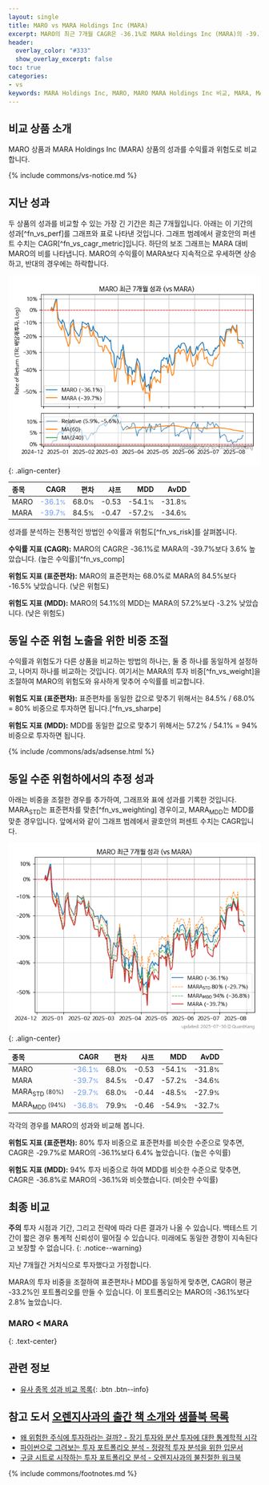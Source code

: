 ```yaml
---
layout: single
title: MARO vs MARA Holdings Inc (MARA)
excerpt: MARO의 최근 7개월 CAGR은 -36.1%로 MARA Holdings Inc (MARA)의 -39.7%보다 3.6% 높았습니다.
header:
  overlay_color: "#333"
  show_overlay_excerpt: false
toc: true
categories:
- vs
keywords: MARA Holdings Inc, MARO, MARO MARA Holdings Inc 비교, MARA, MARO MARO 비교
---
```


## 비교 상품 소개


MARO 상품과 MARA Holdings Inc (MARA) 상품의 성과를 수익률과 위험도로 비교합니다.





{% include commons/vs-notice.md %}

## 지난 성과

두 상품의 성과를 비교할 수 있는 가장 긴 기간은 최근 7개월입니다. 아래는 이 기간의 성과[^fn_vs_perf]를 그래프와 표로 나타낸 것입니다.
그래프 범례에서 괄호안의 퍼센트 수치는 CAGR[^fn_vs_cagr_metric]입니다.
하단의 보조 그래프는 MARA 대비 MARO의 비를 나타냅니다.
MARO의 수익률이 MARA보다 지속적으로 우세하면 상승하고, 반대의 경우에는 하락합니다.

![MARO](/vs/images/maro-vs-mara_dual.png){: .align-center}

| **종목** | **CAGR** | **편차** | **샤프** | **MDD** | **AvDD** |
| :------------ | ------: | -----------: | -------: | ------: | -------: |
| MARO | <span style="color: cornflowerblue">-36.1<small>%</small></span> | 68.0<small>%</small> | -0.53 | -54.1<small>%</small> | -31.8<small>%</small> |
| MARA | <span style="color: cornflowerblue">-39.7<small>%</small></span> | 84.5<small>%</small> | -0.47 | -57.2<small>%</small> | -34.6<small>%</small> |

<!-- more -->


성과를 분석하는 전통적인 방법인 수익률과 위험도[^fn_vs_risk]를 살펴봅니다.

**수익률 지표 (CAGR):** MARO의 CAGR은 -36.1%로 MARA의 -39.7%보다 3.6% 높았습니다. (높은 수익률)[^fn_vs_comp]

**위험도 지표 (표준편차):** MARO의 표준편차는 68.0%로 MARA의 84.5%보다 -16.5% 낮았습니다. (낮은 위험도)

**위험도 지표 (MDD):** MARO의 54.1%의 MDD는 MARA의 57.2%보다 -3.2% 낮았습니다. (낮은 위험도)



## 동일 수준 위험 노출을 위한 비중 조절

수익률과 위험도가 다른 상품을 비교하는 방법의 하나는, 둘 중 하나를 동일하게 설정하고, 나머지 하나를 비교하는 것입니다.
여기서는 MARA의 투자 비중[^fn_vs_weight]을 조절하여 MARO의 위험도와 유사하게 맞추어 수익률를 비교합니다.

**위험도 지표 (표준편차):** 표준편차를 동일한 값으로 맞추기 위해서는 84.5% / 68.0% = 80% 비중으로 투자하면 됩니다.[^fn_vs_sharpe]

**위험도 지표 (MDD):** MDD를 동일한 값으로 맞추기 위해서는 57.2% / 54.1% = 94% 비중으로 투자하면 됩니다.


{% include /commons/ads/adsense.html %}



## 동일 수준 위험하에서의 추정 성과

아래는 비중을 조절한 경우를 추가하여, 그래프와 표에 성과를 기록한 것입니다.
MARA<sub>STD</sub>는 표준편차를 맞춘[^fn_vs_weighting] 경우이고, MARA<sub>MDD</sub>는 MDD를 맞춘 경우입니다.
앞에서와 같이 그래프 범례에서 괄호안의 퍼센트 수치는 CAGR입니다.


![MARO](/vs/images/maro-vs-mara.png){: .align-center}



| **종목** | **CAGR** | **편차** | **샤프** | **MDD** | **AvDD** |
| :------------ | ------: | -----------: | -------: | ------: | -------: |
| MARO | <span style="color: cornflowerblue">-36.1<small>%</small></span> | 68.0<small>%</small> | -0.53 | -54.1<small>%</small> | -31.8<small>%</small> |
| MARA | <span style="color: cornflowerblue">-39.7<small>%</small></span> | 84.5<small>%</small> | -0.47 | -57.2<small>%</small> | -34.6<small>%</small> |
| MARA<sub>STD</sub> <small>(80%)</small> | <span style="color: cornflowerblue">-29.7<small>%</small></span> | 68.0<small>%</small> | -0.44 | -48.5<small>%</small> | -27.9<small>%</small> |
| MARA<sub>MDD</sub> <small>(94%)</small> | <span style="color: cornflowerblue">-36.8<small>%</small></span> | 79.9<small>%</small> | -0.46 | -54.9<small>%</small> | -32.7<small>%</small> |



각각의 경우를 MARO의 성과와 비교해 봅니다.

**위험도 지표 (표준편차):** 80% 투자 비중으로 표준편차를 비슷한 수준으로 맞추면, CAGR은 -29.7%로 MARO의 -36.1%보다 6.4% 높았습니다. (높은 수익률)

**위험도 지표 (MDD):** 94% 투자 비중으로 하여 MDD를 비슷한 수준으로 맞추면, CAGR은 -36.8%로 MARO의 -36.1%와 비슷했습니다. (비슷한 수익률)




## 최종 비교

**주의** 투자 시점과 기간, 그리고 전략에 따라 다른 결과가 나올 수 있습니다. 백테스트 기간이 짧은 경우 통계적 신뢰성이 떨어질 수 있습니다. 미래에도 동일한 경향이 지속된다고 보장할 수 없습니다.
{: .notice--warning}

지난 7개월간 거치식으로 투자했다고 가정합니다.

MARA의 투자 비중을 조절하여 표준편차나 MDD를 동일하게 맞추면, CAGR이 평균 -33.2%인 포트폴리오를 만들 수 있습니다.
이 포트폴리오는 MARO의 -36.1%보다 2.8% 높았습니다.

### MARO &lt; MARA
{: .text-center}


## 관련 정보

- [유사 종목 성과 비교 목록](/vs/){: .btn .btn--info}


## 참고 도서 [오렌지사과의 출간 책 소개와 샘플북 목록](https://kongdori.tistory.com/691)

- [왜 위험한 주식에 투자하라는 걸까? - 장기 투자와 분산 투자에 대한 통계학적 시각](https://kongdori.tistory.com/421)
- [파이썬으로 그려보는 투자 포트폴리오 분석  - 정량적 투자 분석을 위한 입문서](https://kongdori.tistory.com/643)
- [구글 시트로 시작하는 투자 포트폴리오 분석 - 오렌지사과의 불친절한 워크북](https://kongdori.tistory.com/449)

{% include commons/footnotes.md %}